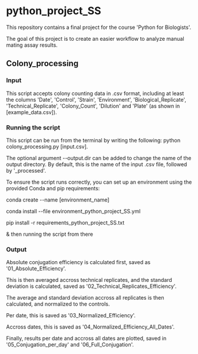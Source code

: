 # python_project_SS

This repository contains a final project for the course 'Python for Biologists'.

The goal of this project is to create an easier workflow to analyze manual mating assay results. 


## Colony_processing

### Input

This script accepts colony counting data in .csv format, including at least the columns 'Date', 'Control', 'Strain', 'Environment', 'Biological_Replicate', 'Technical_Replicate', 'Colony_Count', 'Dilution' and 'Plate' (as shown in [example_data.csv]).

### Running the script

This script can be run from the terminal by writing the following: python colony_processing.py [input.csv]. 

The optional argument --output.dir can be added to change the name of the output directory. By default, this is the name of the input .csv file, followed by '_processed'.

To ensure the script runs correctly, you can set up an environment using the provided Conda and pip requirements:

  conda create --name [environment_name]
  
  conda install --file environment_python_project_SS.yml
  
  pip install -r requirements_python_project_SS.txt
  
  & then running the script from there 

### Output

Absolute conjugation efficiency is calculated first, saved as '01_Absolute_Efficiency'.

This is then averaged accross technical replicates, and the standard deviation is calculated, saved as '02_Technical_Replicates_Efficiency'.

The average and standard deviation accross all replicates is then calculated, and normalized to the controls. 

Per date, this is saved as '03_Normalized_Efficiency'. 

Accross dates, this is saved as '04_Normalized_Efficiency_All_Dates'.

Finally, results per date and accross all dates are plotted, saved in '05_Conjugation_per_day' and '06_Full_Conjugation'.

